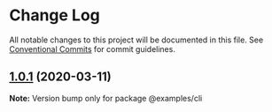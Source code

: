 # Change Log

All notable changes to this project will be documented in this file.
See [Conventional Commits](https://conventionalcommits.org) for commit guidelines.

## [1.0.1](https://github.com/pixelass/phony/compare/v1.0.0...v1.0.1) (2020-03-11)

**Note:** Version bump only for package @examples/cli
